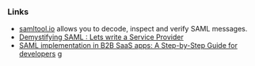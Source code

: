 ### Links

- [samltool.io](https://samltool.io/) allows you to decode, inspect and verify SAML messages.
- [Demystifying SAML : Lets write a Service Provider](https://software-factotum.medium.com/saml-101-lets-write-a-service-provider-c12d64564e1a)
- [SAML implementation in B2B SaaS apps: A Step-by-Step Guide for developers](https://www.scalekit.com/blog/saml-implementation-in-b2b-saas-apps-a-step-by-step-guide-for-developers)
  g

